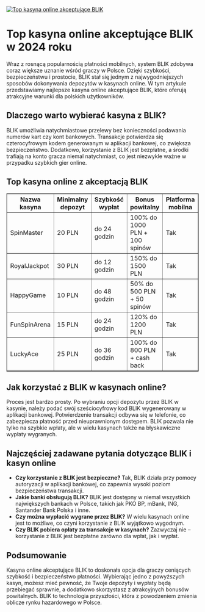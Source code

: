 [![Top kasyna online akceptujące BLIK](https://123-caf.pages.dev/gitsignup.png)](https://vrmoo.ru/Bt82HjjY)

<h1>Top kasyna online akceptujące BLIK w 2024 roku</h1> <p>Wraz z rosnącą popularnością płatności mobilnych, system BLIK zdobywa coraz większe uznanie wśród graczy w Polsce. Dzięki szybkości, bezpieczeństwu i prostocie, BLIK stał się jednym z najwygodniejszych sposobów dokonywania depozytów w kasynach online. W tym artykule przedstawiamy najlepsze kasyna online akceptujące BLIK, które oferują atrakcyjne warunki dla polskich użytkowników.</p>  <h2>Dlaczego warto wybierać kasyna z BLIK?</h2> <p>BLIK umożliwia natychmiastowe przelewy bez konieczności podawania numerów kart czy kont bankowych. Transakcje potwierdza się czterocyfrowym kodem generowanym w aplikacji bankowej, co zwiększa bezpieczeństwo. Dodatkowo, korzystanie z BLIK jest bezpłatne, a środki trafiają na konto gracza niemal natychmiast, co jest niezwykle ważne w przypadku szybkich gier online.</p>  <h2>Top kasyna online z akceptacją BLIK</h2> <table border="1" cellspacing="0" cellpadding="8" style="border-collapse: collapse; width: 100%;">   <thead>     <tr>       <th>Nazwa kasyna</th>       <th>Minimalny depozyt</th>       <th>Szybkość wypłat</th>       <th>Bonus powitalny</th>       <th>Platforma mobilna</th>     </tr>   </thead>   <tbody>     <tr>       <td>SpinMaster</td>       <td>20 PLN</td>       <td>do 24 godzin</td>       <td>100% do 1000 PLN + 100 spinów</td>       <td>Tak</td>     </tr>     <tr>       <td>RoyalJackpot</td>       <td>30 PLN</td>       <td>do 12 godzin</td>       <td>150% do 1500 PLN</td>       <td>Tak</td>     </tr>     <tr>       <td>HappyGame</td>       <td>10 PLN</td>       <td>do 48 godzin</td>       <td>50% do 500 PLN + 50 spinów</td>       <td>Tak</td>     </tr>     <tr>       <td>FunSpinArena</td>       <td>15 PLN</td>       <td>do 24 godzin</td>       <td>120% do 1200 PLN</td>       <td>Tak</td>     </tr>     <tr>       <td>LuckyAce</td>       <td>25 PLN</td>       <td>do 36 godzin</td>       <td>100% do 800 PLN + cash back</td>       <td>Tak</td>     </tr>   </tbody> </table>  <h2>Jak korzystać z BLIK w kasynach online?</h2> <p>Proces jest bardzo prosty. Po wybraniu opcji depozytu przez BLIK w kasynie, należy podać swój sześciocyfrowy kod BLIK wygenerowany w aplikacji bankowej. Potwierdzenie transakcji odbywa się w telefonie, co zabezpiecza płatność przed nieuprawnionym dostępem. BLIK pozwala nie tylko na szybkie wpłaty, ale w wielu kasynach także na błyskawiczne wypłaty wygranych.</p>  <h2>Najczęściej zadawane pytania dotyczące BLIK i kasyn online</h2> <ul>   <li><strong>Czy korzystanie z BLIK jest bezpieczne?</strong> Tak, BLIK działa przy pomocy autoryzacji w aplikacji bankowej, co zapewnia wysoki poziom bezpieczeństwa transakcji.</li>   <li><strong>Jakie banki obsługują BLIK?</strong> BLIK jest dostępny w niemal wszystkich największych bankach w Polsce, takich jak PKO BP, mBank, ING, Santander Bank Polska i inne.</li>   <li><strong>Czy można wypłacić wygrane przez BLIK?</strong> W wielu kasynach online jest to możliwe, co czyni korzystanie z BLIK wyjątkowo wygodnym.</li>   <li><strong>Czy BLIK pobiera opłaty za transakcje w kasynach?</strong> Zazwyczaj nie – korzystanie z BLIK jest bezpłatne zarówno dla wpłat, jak i wypłat.</li> </ul>  <h2>Podsumowanie</h2> <p>Kasyna online akceptujące BLIK to doskonała opcja dla graczy ceniących szybkość i bezpieczeństwo płatności. Wybierając jedno z powyższych kasyn, możesz mieć pewność, że Twoje depozyty i wypłaty będą przebiegać sprawnie, a dodatkowo skorzystasz z atrakcyjnych bonusów powitalnych. BLIK to technologia przyszłości, która z powodzeniem zmienia oblicze rynku hazardowego w Polsce.</p>